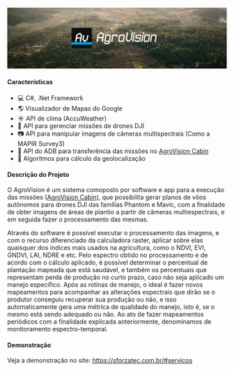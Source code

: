 ![Agro Vision](agro_vision_cover.png)

#### Características

- 💻 C#, .Net Framework
- 🌎 Visualizador de Mapas do Google
- ☀️ API de clima (AccuWeather)
- 🤖 API para gerenciar missões de drones DJI
- 📷 API para manipular imagens de câmeras multispectrais (Como a MAPIR Survey3)
- 📱 API do ADB para transferência das missões no [AgroVision Cabin](https://github.com/Rafa-Matheus/AgroVisionCabin)
- 🔢 Algoritmos para cálculo da geolocalização

#### Descrição do Projeto

O AgroVision é um sistema comoposto por software e app para a execução
das missões ([AgroVision Cabin](https://github.com/Rafa-Matheus/AgroVisionCabin)), que possibilita gerar planos de vôos autônomos para drones DJI das famílias
Phantom e Mavic, com a finalidade de obter imagens de áreas de plantio a partir de
câmeras multiespectrais, e em seguida fazer o processamento das mesmas.

Através do software é possível executar o processamento das imagens, e com
o recurso diferenciado da calculadora raster, aplicar sobre elas quaisquer dos índices
mais usados na agricultura, como o NDVI, EVI, GNDVI, LAI, NDRE e etc. Pelo espectro
obtido no processamento e de acordo com o cálculo aplicado, é possível determinar o
percentual de plantação mapeada que está saudável, e também os percentuais que
representam perda de produção no curto prazo, caso não seja aplicado um manejo
específico. Após as rotinas de manejo, o ideal é fazer novos mapeamentos para
acompanhar as alterações espectrais que dirão se o produtor conseguiu recuperar sua
produção ou não, e isso automaticamente gera uma métrica de qualidade do manejo,
isto é, se o mesmo está sendo adequado ou não. Ao ato de fazer mapeamentos
periódicos com a finalidade explicada anteriormente, denominamos de monitoramento
espectro-temporal.

#### Demonstração

Veja a demonstração no site:
https://sforzatec.com.br/#servicos